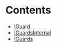 

# Contents
- [IGuard](IGuard.sol/interface.IGuard.md)
- [IGuardsInternal](IGuards.sol/interface.IGuardsInternal.md)
- [IGuards](IGuards.sol/interface.IGuards.md)
